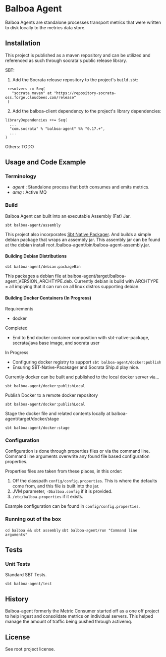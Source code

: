 # Balboa Agent

Balboa Agents are standalone processes transport metrics that were written to
disk locally to the metrics data store.

## Installation

This project is published as a maven repository and can be utilized and
referenced as such through socrata's public release library.

 SBT:
 1. Add the Socrata release repository to the project's `build.sbt`:

 ```
  resolvers := Seq(
    "socrata maven" at "https://repository-socrata-oss.forge.cloudbees.com/release"
  )
 ```

2. Add the balboa-client dependency to the project's library dependencies:

  ```
  libraryDependencies ++= Seq(
    ...
    "com.socrata" % "balboa-agent" %% "0.17.+",
    ...
  )
 ```

Others: TODO

## Usage and Code Example

### Terminology

* _agent_ : Standalone process that both consumes and emits metrics.
* _amq_ : Active MQ

### Build

Balboa Agent can built into an executable Assembly (Fat) Jar.

```
sbt balboa-agent/assembly
```

This project also incorporates [Sbt Native
Packager](http://www.scala-sbt.org/sbt-native-packager/). And builds a simple
debian package that wraps an assembly jar. This assembly jar can be found at
the debian install root /balboa-agent/bin/balboa-agent-assembly.jar.

#### Building Debian Distributions

```
sbt balboa-agent/debian:packageBin
```

This packages a debian file at
balboa-agent/target/balboa-agent_VERSION_ARCHTYPE.deb. Currently debian is
build with ARCHTYPE = all implying that it can run on all linux distros
supporting debian.

#### Building Docker Containers (In Progress)

Requirements
* docker

Completed
* End to End docker container composition with sbt-native-package, socrata/java
  base image, and socrata user

In Progress
* Configuring docker registry to support `sbt balboa-agent/docker:publish`
* Ensuring SBT-Native-Pacakager and Socrata Ship.d play nice.


Currently docker can be built and published to the local docker server via...
```
sbt balboa-agent/docker:publishLocal
```

Publish Docker to a remote docker repository
```
sbt balboa-agent/docker:publishLocal
```

Stage the docker file and related contents locally at
balboa-agent/target/docker/stage
```
sbt balboa-agent/docker:stage
```

### Configuration

Configuration is done through properties files or via the
command line. Command line arguments overwrite any found file based
configuration properties.

Properties files are taken from these places, in this order:

1. Off the classpath `config/config.properties`. This is where the defaults
   come from, and this file is built into the jar.
2. JVM parameter, `-Dbalboa.config` if it is provided.
3. `/etc/balboa.properties` if it exists.

Example configuration can be found in `config/config.properties`.

### Running out of the box

`cd balboa && sbt assembly`
`sbt balboa-agent/run "Command line arguments"`

## Tests

### Unit Tests

Standard SBT Tests.

```
sbt balboa-agent/test
```

## History

Balboa-agent formerly the Metric Consumer started off as a one off project to
help ingest and consolidate metrics on individual servers. This helped manage
the amount of traffic being pushed through activemq.

## License

See root project license.
